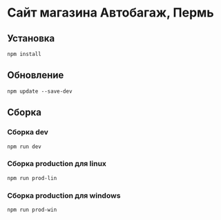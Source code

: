 # Сайт магазина Автобагаж, Пермь
## Установка 
```
npm install
```
## Обновление
```
npm update --save-dev
```
## Сборка
### Сборка dev 
```
npm run dev
```
### Сборка production для linux 
```
npm run prod-lin
```
### Сборка production для windows 
```
npm run prod-win
```

